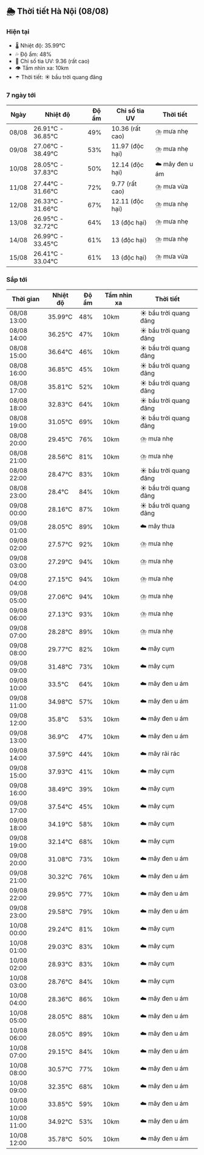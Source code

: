 ## 🌦️ Thời tiết Hà Nội (08/08)

### Hiện tại

- 🌡️ Nhiệt độ: 35.99℃
- 💦 Độ ẩm: 48%
- 🌟 Chỉ số tia UV: 9.36 (rất cao)
- 👁️ Tầm nhìn xa: 10km
- ☂️ Thời tiết: ☀️ bầu trời quang đãng

### 7 ngày tới

| Ngày | Nhiệt độ | Độ ẩm | Chỉ số tia UV | Thời tiết |
| --- | --- | --- | --- | --- |
| 08/08 | 26.91℃ - 36.85℃ | 49% | 10.36 (rất cao) | ⛈️ mưa nhẹ |
| 09/08 | 27.06℃ - 38.49℃ | 53% | 11.97 (độc hại) | ⛈️ mưa nhẹ |
| 10/08 | 28.05℃ - 37.83℃ | 50% | 12.14 (độc hại) | ☁️ mây đen u ám |
| 11/08 | 27.44℃ - 31.66℃ | 72% | 9.77 (rất cao) | ⛈️ mưa vừa |
| 12/08 | 26.33℃ - 31.66℃ | 67% | 12.11 (độc hại) | ⛈️ mưa nhẹ |
| 13/08 | 26.95℃ - 32.72℃ | 64% | 13 (độc hại) | ⛈️ mưa nhẹ |
| 14/08 | 26.99℃ - 33.45℃ | 61% | 13 (độc hại) | ⛈️ mưa nhẹ |
| 15/08 | 26.41℃ - 33.04℃ | 61% | 13 (độc hại) | ⛈️ mưa vừa |

### Sắp tới

| Thời gian | Nhiệt độ | Độ ẩm | Tầm nhìn xa | Thời tiết |
| --- | --- | --- | --- | --- |
| 08/08 13:00 | 35.99℃ | 48% | 10km | ☀️ bầu trời quang đãng |
| 08/08 14:00 | 36.25℃ | 47% | 10km | ☀️ bầu trời quang đãng |
| 08/08 15:00 | 36.64℃ | 46% | 10km | ☀️ bầu trời quang đãng |
| 08/08 16:00 | 36.85℃ | 45% | 10km | ☀️ bầu trời quang đãng |
| 08/08 17:00 | 35.81℃ | 52% | 10km | ☀️ bầu trời quang đãng |
| 08/08 18:00 | 32.83℃ | 64% | 10km | ☀️ bầu trời quang đãng |
| 08/08 19:00 | 31.05℃ | 69% | 10km | ☀️ bầu trời quang đãng |
| 08/08 20:00 | 29.45℃ | 76% | 10km | ⛈️ mưa nhẹ |
| 08/08 21:00 | 28.56℃ | 81% | 10km | ⛈️ mưa nhẹ |
| 08/08 22:00 | 28.47℃ | 83% | 10km | ☀️ bầu trời quang đãng |
| 08/08 23:00 | 28.4℃ | 84% | 10km | ☀️ bầu trời quang đãng |
| 09/08 00:00 | 28.16℃ | 87% | 10km | ☀️ bầu trời quang đãng |
| 09/08 01:00 | 28.05℃ | 89% | 10km | ☁️ mây thưa |
| 09/08 02:00 | 27.57℃ | 92% | 10km | ⛈️ mưa nhẹ |
| 09/08 03:00 | 27.29℃ | 94% | 10km | ⛈️ mưa nhẹ |
| 09/08 04:00 | 27.15℃ | 94% | 10km | ⛈️ mưa nhẹ |
| 09/08 05:00 | 27.06℃ | 94% | 10km | ⛈️ mưa nhẹ |
| 09/08 06:00 | 27.13℃ | 93% | 10km | ⛈️ mưa nhẹ |
| 09/08 07:00 | 28.28℃ | 89% | 10km | ⛈️ mưa nhẹ |
| 09/08 08:00 | 29.77℃ | 82% | 10km | ☁️ mây cụm |
| 09/08 09:00 | 31.48℃ | 73% | 10km | ☁️ mây cụm |
| 09/08 10:00 | 33.5℃ | 64% | 10km | ☁️ mây đen u ám |
| 09/08 11:00 | 34.98℃ | 57% | 10km | ☁️ mây đen u ám |
| 09/08 12:00 | 35.8℃ | 53% | 10km | ☁️ mây đen u ám |
| 09/08 13:00 | 36.9℃ | 47% | 10km | ☁️ mây đen u ám |
| 09/08 14:00 | 37.59℃ | 44% | 10km | ☁️ mây rải rác |
| 09/08 15:00 | 37.93℃ | 41% | 10km | ☁️ mây cụm |
| 09/08 16:00 | 38.49℃ | 39% | 10km | ☁️ mây cụm |
| 09/08 17:00 | 37.54℃ | 45% | 10km | ☁️ mây cụm |
| 09/08 18:00 | 34.19℃ | 58% | 10km | ☁️ mây cụm |
| 09/08 19:00 | 32.14℃ | 68% | 10km | ☁️ mây cụm |
| 09/08 20:00 | 31.08℃ | 73% | 10km | ☁️ mây đen u ám |
| 09/08 21:00 | 30.32℃ | 76% | 10km | ☁️ mây đen u ám |
| 09/08 22:00 | 29.95℃ | 77% | 10km | ☁️ mây đen u ám |
| 09/08 23:00 | 29.58℃ | 79% | 10km | ☁️ mây đen u ám |
| 10/08 00:00 | 29.24℃ | 81% | 10km | ☁️ mây cụm |
| 10/08 01:00 | 29.03℃ | 83% | 10km | ☁️ mây cụm |
| 10/08 02:00 | 28.93℃ | 83% | 10km | ☁️ mây cụm |
| 10/08 03:00 | 28.76℃ | 84% | 10km | ☁️ mây cụm |
| 10/08 04:00 | 28.36℃ | 86% | 10km | ☁️ mây đen u ám |
| 10/08 05:00 | 28.05℃ | 88% | 10km | ☁️ mây đen u ám |
| 10/08 06:00 | 28.05℃ | 89% | 10km | ☁️ mây đen u ám |
| 10/08 07:00 | 29.15℃ | 84% | 10km | ☁️ mây đen u ám |
| 10/08 08:00 | 30.57℃ | 77% | 10km | ☁️ mây đen u ám |
| 10/08 09:00 | 32.35℃ | 68% | 10km | ☁️ mây đen u ám |
| 10/08 10:00 | 33.85℃ | 59% | 10km | ☁️ mây đen u ám |
| 10/08 11:00 | 34.92℃ | 53% | 10km | ☁️ mây đen u ám |
| 10/08 12:00 | 35.78℃ | 50% | 10km | ☁️ mây đen u ám |
